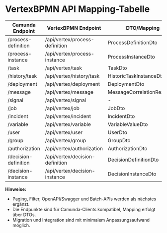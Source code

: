 # VertexBPMN API Mapping-Tabelle

| Camunda Endpoint                | VertexBPMN Endpoint                | DTO/Mapping                | Status      |
|---------------------------------|------------------------------------|----------------------------|-------------|
| /process-definition             | /api/vertex/process-definition     | ProcessDefinitionDto       | Fertig      |
| /process-instance               | /api/vertex/process-instance       | ProcessInstanceDto         | Fertig      |
| /task                           | /api/vertex/task                   | TaskDto                    | Fertig      |
| /history/task                   | /api/vertex/history/task           | HistoricTaskInstanceDto    | Fertig      |
| /deployment                     | /api/vertex/deployment             | DeploymentDto              | Fertig      |
| /message                        | /api/vertex/message                | MessageCorrelationResultDto| Fertig      |
| /signal                         | /api/vertex/signal                 | -                          | Fertig      |
| /job                            | /api/vertex/job                    | JobDto                     | Fertig      |
| /incident                       | /api/vertex/incident               | IncidentDto                | Fertig      |
| /variable                       | /api/vertex/variable               | VariableValueDto           | Fertig      |
| /user                           | /api/vertex/user                   | UserDto                    | Fertig      |
| /group                          | /api/vertex/group                  | GroupDto                   | Fertig      |
| /authorization                  | /api/vertex/authorization          | AuthorizationDto           | Fertig      |
| /decision-definition            | /api/vertex/decision-definition    | DecisionDefinitionDto      | Fertig      |
| /decision-instance              | /api/vertex/decision-instance      | DecisionInstanceDto        | Fertig      |

**Hinweise:**
- Paging, Filter, OpenAPI/Swagger und Batch-APIs werden als nächstes ergänzt.
- Die Endpunkte sind für Camunda-Clients kompatibel, Mapping erfolgt über DTOs.
- Migration und Integration sind mit minimalem Anpassungsaufwand möglich.

